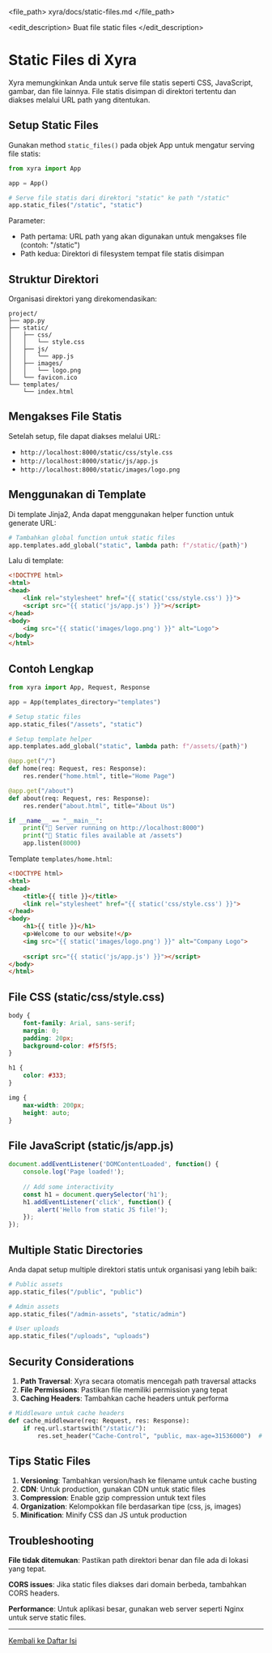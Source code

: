 <file_path>
xyra/docs/static-files.md
</file_path>

<edit_description>
Buat file static files
</edit_description>

# Static Files di Xyra

Xyra memungkinkan Anda untuk serve file statis seperti CSS, JavaScript, gambar, dan file lainnya. File statis disimpan di direktori tertentu dan diakses melalui URL path yang ditentukan.

## Setup Static Files

Gunakan method `static_files()` pada objek App untuk mengatur serving file statis:

```python
from xyra import App

app = App()

# Serve file statis dari direktori "static" ke path "/static"
app.static_files("/static", "static")
```

Parameter:
- Path pertama: URL path yang akan digunakan untuk mengakses file (contoh: "/static")
- Path kedua: Direktori di filesystem tempat file statis disimpan

## Struktur Direktori

Organisasi direktori yang direkomendasikan:

```
project/
├── app.py
├── static/
│   ├── css/
│   │   └── style.css
│   ├── js/
│   │   └── app.js
│   ├── images/
│   │   └── logo.png
│   └── favicon.ico
└── templates/
    └── index.html
```

## Mengakses File Statis

Setelah setup, file dapat diakses melalui URL:

- `http://localhost:8000/static/css/style.css`
- `http://localhost:8000/static/js/app.js`
- `http://localhost:8000/static/images/logo.png`

## Menggunakan di Template

Di template Jinja2, Anda dapat menggunakan helper function untuk generate URL:

```python
# Tambahkan global function untuk static files
app.templates.add_global("static", lambda path: f"/static/{path}")
```

Lalu di template:

```html
<!DOCTYPE html>
<html>
<head>
    <link rel="stylesheet" href="{{ static('css/style.css') }}">
    <script src="{{ static('js/app.js') }}"></script>
</head>
<body>
    <img src="{{ static('images/logo.png') }}" alt="Logo">
</body>
</html>
```

## Contoh Lengkap

```python
from xyra import App, Request, Response

app = App(templates_directory="templates")

# Setup static files
app.static_files("/assets", "static")

# Setup template helper
app.templates.add_global("static", lambda path: f"/assets/{path}")

@app.get("/")
def home(req: Request, res: Response):
    res.render("home.html", title="Home Page")

@app.get("/about")
def about(req: Request, res: Response):
    res.render("about.html", title="About Us")

if __name__ == "__main__":
    print("🚀 Server running on http://localhost:8000")
    print("📁 Static files available at /assets")
    app.listen(8000)
```

Template `templates/home.html`:

```html
<!DOCTYPE html>
<html>
<head>
    <title>{{ title }}</title>
    <link rel="stylesheet" href="{{ static('css/style.css') }}">
</head>
<body>
    <h1>{{ title }}</h1>
    <p>Welcome to our website!</p>
    <img src="{{ static('images/logo.png') }}" alt="Company Logo">
    
    <script src="{{ static('js/app.js') }}"></script>
</body>
</html>
```

## File CSS (static/css/style.css)

```css
body {
    font-family: Arial, sans-serif;
    margin: 0;
    padding: 20px;
    background-color: #f5f5f5;
}

h1 {
    color: #333;
}

img {
    max-width: 200px;
    height: auto;
}
```

## File JavaScript (static/js/app.js)

```javascript
document.addEventListener('DOMContentLoaded', function() {
    console.log('Page loaded!');
    
    // Add some interactivity
    const h1 = document.querySelector('h1');
    h1.addEventListener('click', function() {
        alert('Hello from static JS file!');
    });
});
```

## Multiple Static Directories

Anda dapat setup multiple direktori statis untuk organisasi yang lebih baik:

```python
# Public assets
app.static_files("/public", "public")

# Admin assets
app.static_files("/admin-assets", "static/admin")

# User uploads
app.static_files("/uploads", "uploads")
```

## Security Considerations

1. **Path Traversal**: Xyra secara otomatis mencegah path traversal attacks
2. **File Permissions**: Pastikan file memiliki permission yang tepat
3. **Caching Headers**: Tambahkan cache headers untuk performa

```python
# Middleware untuk cache headers
def cache_middleware(req: Request, res: Response):
    if req.url.startswith("/static/"):
        res.set_header("Cache-Control", "public, max-age=31536000")  # 1 year
```

## Tips Static Files

1. **Versioning**: Tambahkan version/hash ke filename untuk cache busting
2. **CDN**: Untuk production, gunakan CDN untuk static files
3. **Compression**: Enable gzip compression untuk text files
4. **Organization**: Kelompokkan file berdasarkan tipe (css, js, images)
5. **Minification**: Minify CSS dan JS untuk production

## Troubleshooting

**File tidak ditemukan**: Pastikan path direktori benar dan file ada di lokasi yang tepat.

**CORS issues**: Jika static files diakses dari domain berbeda, tambahkan CORS headers.

**Performance**: Untuk aplikasi besar, gunakan web server seperti Nginx untuk serve static files.

---

[Kembali ke Daftar Isi](../README.md)